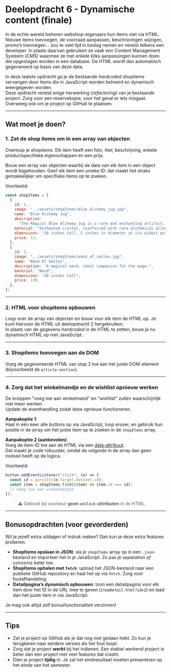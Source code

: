 # Deelopdracht 6 - Dynamische content (finale)

In de echte wereld beheren webshop-eigenaars hun items niet via HTML. Nieuwe items toevoegen, de voorraad aanpassen, beschrijvingen wijzigen, promo’s toevoegen... zou te veel tijd in beslag nemen en vereist telkens een developer. In plaats daarvan gebruiken ze vaak een Content Management Systeem (_CMS_) waarmee ze met enkele kliks aanpassingen kunnen doen die opgeslagen worden in een database. De HTML wordt dan automatisch gegenereerd op basis van deze data.

In deze laatste opdracht ga je de bestaande _hardcoded_ shopitems vervangen door items die in JavaScript worden beheerd en dynamisch weergegeven worden.  
Deze opdracht vereist enige herwerking (_refactoring_) van je bestaande project. Zorg voor een reservekopie, voor het geval er iets misgaat. Overweeg ook om je project op GitHub te plaatsen.

---

## Wat moet je doen?

### 1. **Zet de shop items om in een array van objecten**

Overloop je shopitems. Elk item heeft een foto, titel, beschrijving, enkele productspecifieke eigenschappen en een prijs.

Bouw een array van objecten waarbij de data van elk item in een object wordt bijgehouden. Geef elk item een unieke ID: dat maakt het straks gemakkelijker om specifieke items op te zoeken.

Voorbeeld:

```javascript
const shopItems = [
  {
    id: 1,
    image: "../assets/shopItems/blue_alchemy_jug.jpg",
    name: "Blue Alchemy Jug",
    description:
      "The Magical Blue Alchemy Jug is a rare and enchanting artifact, shimmering with an ethereal, deep sapphire glow.",
    material: "Enchanted crystal, reinforced with rare alchemical alloys",
    dimensions: "10 inches tall, 5 inches in diameter at its widest point",
    price: 13,
  },
  {
    id: 2,
    image: "../assets/shopItems/wand_of_smiles.jpg",
    name: "Wand Of Smiles",
    description: "A magical wand, ideal companion for the mage.",
    material: "Wood",
    dimensions: "20 inches tall",
    price: 130,
  },
];
```

---

### 2. **HTML voor shopitems opbouwen**

Loop over de array van objecten en bouw voor elk item de HTML op. Je kunt hiervoor de HTML uit deelopdracht 2 hergebruiken.  
In plaats van de gegevens _hardcoded_ in de HTML te zetten, bouw je nu dynamisch HTML op met JavaScript.

---

### 3. **Shopitems toevoegen aan de DOM**

Voeg de gegenereerde HTML van stap 2 toe aan het juiste DOM-element (bijvoorbeeld de `article-section`).

---

### 4. **Zorg dat het winkelmandje en de wishlist opnieuw werken**

De knoppen "voeg toe aan winkelmand" en "wishlist" zullen waarschijnlijk niet meer werken.  
Update de eventhandling zodat deze opnieuw functioneren.

**Aanpakoptie 1**:  
Haal in één keer alle buttons op via JavaScript, loop erover, en gebruik hun positie in de array om het juiste item op te zoeken in de `shopItems` array.

**Aanpakoptie 2 (aanbevolen)**:  
Voeg de item-ID toe aan de HTML via een [data-attribuut](https://developer.mozilla.org/en-US/docs/Web/HTML/How_to/Use_data_attributes).  
Dat maakt je code robuuster, omdat de volgorde in de array dan geen invloed heeft op de logica.

Voorbeeld:

```javascript
button.addEventListener("click", (e) => {
  const id = parseInt(e.target.dataset.id);
  const item = shopItems.find((item) => item.id === id);
  // Voeg toe aan winkelmandje
});
```

> ⚠️ Gebruik bij voorkeur **geen `onClick`-attributen** in de HTML.

---

## Bonusopdrachten (voor gevorderden)

Wil je jezelf extra uitdagen of indruk maken? Dan kun je deze extra features proberen:

- **ShopItems opslaan in JSON**: sla je `shopItems` array op in een `.json`-bestand en importeer het in je JavaScript. Zo pas je _separation of concerns_ beter toe.
- **ShopItems ophalen met `fetch`**: upload het JSON-bestand naar een publieke GitHub repository en haal het op via `fetch`. Zorg voor foutafhandeling.
- **Detailpagina’s dynamisch opbouwen**: toon een detailpagina voor elk item door het ID in de URL mee te geven (`itemDetail.html?id=2`) en laad dan het juiste item in via JavaScript.

Je mag ook altijd zelf bonusfunctionaliteit verzinnen!

---

## Tips

- Zet je project op GitHub als je dat nog niet gedaan hebt. Zo kun je terugkeren naar eerdere versies als het fout loopt.
- Zorg dat je project **werkt** bij het indienen. Een stabiel werkend project is beter dan een project met veel features dat crasht.
- Dien je project **tijdig** in. Je zal het eindresultaat moeten presenteren op het einde van het semester.
